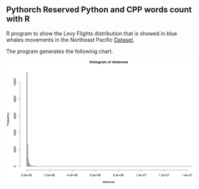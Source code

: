 ## Pythorch Reserved Python and CPP words count with R

R program to show the Levy Flights distribution that is showed in blue whales movements in the Northeast Pacific [Dataset](https://datarepository.movebank.org/entities/datapackage/b7853a1e-43fc-483d-906a-6991ec676413).

The program generates the following chart.

![](https://github.com/IsaiasPachecoIPN/LenguajeRLevyFlights/blob/main/images/result.png)

